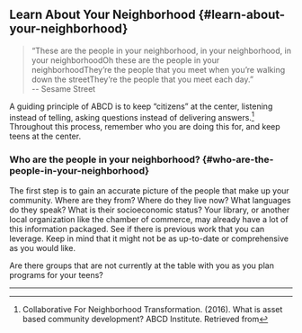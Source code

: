 ## Learn About Your Neighborhood {#learn-about-your-neighborhood}

> “These are the people in your neighborhood, in your neighborhood, in your neighborhoodOh these are the people in your neighborhoodThey’re the people that you meet when you’re walking down the streetThey’re the people that you meet each day.” <br/> -- Sesame Street

A guiding principle of ABCD is to keep “citizens” at the center, listening instead of telling, asking questions instead of delivering answers.[^1] Throughout this process, remember who you are doing this for, and keep teens at the center.

### Who are the people in your neighborhood? {#who-are-the-people-in-your-neighborhood}

The first step is to gain an accurate picture of the people that make up your community. Where are they from? Where do they live now? What languages do they speak? What is their socioeconomic status? Your library, or another local organization like the chamber of commerce, may already have a lot of this information packaged. See if there is previous work that you can leverage. Keep in mind that it might not be as up-to-date or comprehensive as you would like.

Are there groups that are not currently at the table with you as you plan programs for your teens?

***

[^1]: Collaborative For Neighborhood Transformation. (2016). What is asset based community development? ABCD Institute. Retrieved from